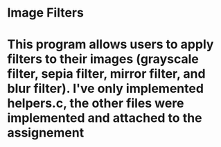 # Image Filters
# This program allows users to apply filters to their images (grayscale filter, sepia filter, mirror filter, and blur filter). I've only implemented helpers.c, the other files were implemented and attached to the assignement 
